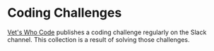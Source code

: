 # Coding Challenges

[Vet's Who Code](https://www.vetswhocode.io) publishes a coding challenge regularly on the Slack channel. This collection is a result of solving those challenges.
